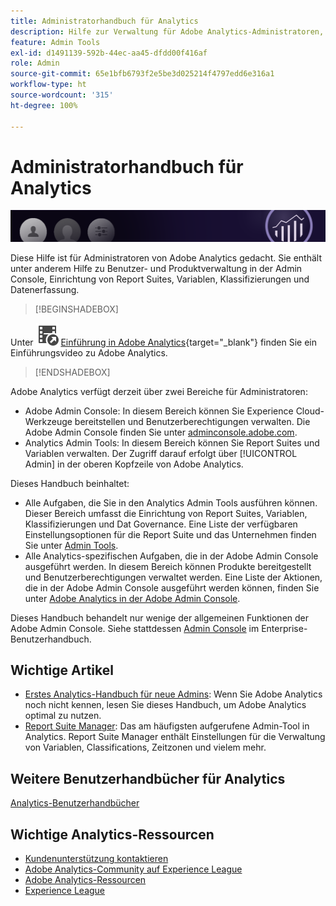 ```yaml
---
title: Administratorhandbuch für Analytics
description: Hilfe zur Verwaltung für Adobe Analytics-Administratoren, darunter zu Benutzer- und Produktverwaltung in der Admin Console, Einrichtung von Report Suites, Variablen, Klassifizierungen und Datenerfassung.
feature: Admin Tools
exl-id: d1491139-592b-44ec-aa45-dfdd00f416af
role: Admin
source-git-commit: 65e1bfb6793f2e5be3d025214f4797edd6e316a1
workflow-type: ht
source-wordcount: '315'
ht-degree: 100%

---
```


# Administratorhandbuch für Analytics

![Banner](/assets/doc_banner_admin.png)

Diese Hilfe ist für Administratoren von Adobe Analytics gedacht. Sie enthält unter anderem Hilfe zu Benutzer- und Produktverwaltung in der Admin Console, Einrichtung von Report Suites, Variablen, Klassifizierungen und Datenerfassung.


>[!BEGINSHADEBOX]

Unter ![VideoCheckedOut](/help/assets/icons/VideoCheckedOut.svg) [Einführung in Adobe Analytics](https://video.tv.adobe.com/v/27429?quality=12&learn=on){target="_blank"} finden Sie ein Einführungsvideo zu Adobe Analytics.

>[!ENDSHADEBOX]

Adobe Analytics verfügt derzeit über zwei Bereiche für Administratoren:

* Adobe Admin Console: In diesem Bereich können Sie Experience Cloud-Werkzeuge bereitstellen und Benutzerberechtigungen verwalten. Die Adobe Admin Console finden Sie unter [adminconsole.adobe.com](https://adminconsole.adobe.com).
* Analytics Admin Tools: In diesem Bereich können Sie Report Suites und Variablen verwalten. Der Zugriff darauf erfolgt über [!UICONTROL Admin] in der oberen Kopfzeile von Adobe Analytics.

Dieses Handbuch beinhaltet:

* Alle Aufgaben, die Sie in den Analytics Admin Tools ausführen können. Dieser Bereich umfasst die Einrichtung von Report Suites, Variablen, Klassifizierungen und Dat Governance. Eine Liste der verfügbaren Einstellungsoptionen für die Report Suite und das Unternehmen finden Sie unter [Admin Tools](tools/c-admin-tools.md).
* Alle Analytics-spezifischen Aufgaben, die in der Adobe Admin Console ausgeführt werden. In diesem Bereich können Produkte bereitgestellt und Benutzerberechtigungen verwaltet werden. Eine Liste der Aktionen, die in der Adobe Admin Console ausgeführt werden können, finden Sie unter [Adobe Analytics in der Adobe Admin Console](admin-console/home.md).

Dieses Handbuch behandelt nur wenige der allgemeinen Funktionen der Adobe Admin Console. Siehe stattdessen [Admin Console](https://helpx.adobe.com/de/enterprise/using/admin-console.html) im Enterprise-Benutzerhandbuch.

## Wichtige Artikel

* [Erstes Analytics-Handbuch für neue Admins](admin-console/first-admin-guide.md): Wenn Sie Adobe Analytics noch nicht kennen, lesen Sie dieses Handbuch, um Adobe Analytics optimal zu nutzen.
* [Report Suite Manager](tools/manage-rs/report-suites-admin.md): Das am häufigsten aufgerufene Admin-Tool in Analytics. Report Suite Manager enthält Einstellungen für die Verwaltung von Variablen, Classifications, Zeitzonen und vielem mehr.

## Weitere Benutzerhandbücher für Analytics

[Analytics-Benutzerhandbücher](https://experienceleague.adobe.com/docs/analytics.html?lang=de)

## Wichtige Analytics-Ressourcen

* [Kundenunterstützung kontaktieren](https://experienceleague.adobe.com/de?support-solution=Analytics&lang=de#support)
* [Adobe Analytics-Community auf Experience League](https://experienceleaguecommunities.adobe.com/t5/adobe-analytics/ct-p/adobe-analytics-community?profile.language=de&lang=de)
* [Adobe Analytics-Ressourcen](https://experienceleaguecommunities.adobe.com/t5/adobe-analytics-discussions/adobe-analytics-resources/m-p/276666?profile.language=de)
* [Experience League](https://experienceleague.adobe.com/de)

